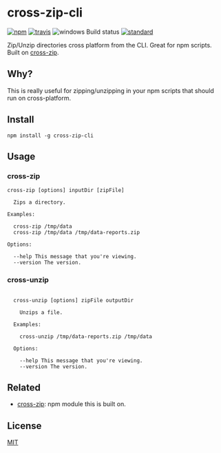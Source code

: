 cross-zip-cli
=============

[![npm][npm-image]][npm-url]
[![travis][travis-image]][travis-url]
![windows Build status][windows-build-status]
[![standard][standard-image]][standard-url]

[npm-image]: https://img.shields.io/npm/v/cross-zip-cli.svg?style=flat-square
[npm-url]: https://www.npmjs.com/package/cross-zip-cli
[travis-image]: https://img.shields.io/travis/jprichardson/cross-zip-cli.svg?style=flat-square
[travis-url]: https://travis-ci.org/jprichardson/cross-zip-cli
[windows-build-status]: https://img.shields.io/appveyor/ci/jprichardson/cross-zip-cli/master.svg?label=windows%20build
[standard-image]: https://img.shields.io/badge/code%20style-standard-brightgreen.svg?style=flat-square
[standard-url]: http://npm.im/standard

Zip/Unzip directories cross platform from the CLI. Great for npm scripts. Built on [cross-zip][cross-zip].

## Why?

This is really useful for zipping/unzipping in your npm scripts that should run on cross-platform.


## Install

```
npm install -g cross-zip-cli
```

## Usage

### cross-zip

```
cross-zip [options] inputDir [zipFile]

  Zips a directory.

Examples:

  cross-zip /tmp/data
  cross-zip /tmp/data /tmp/data-reports.zip

Options:

  --help This message that you're viewing.
  --version The version.
```

### cross-unzip

```

  cross-unzip [options] zipFile outputDir

    Unzips a file.

  Examples:

    cross-unzip /tmp/data-reports.zip /tmp/data

  Options:

    --help This message that you're viewing.
    --version The version.

```

## Related
- [cross-zip][cross-zip]: npm module this is built on.

## License

[MIT](LICENSE.md)


[cross-zip]: https://github.com/feross/cross-zip
